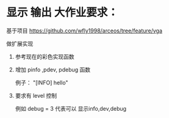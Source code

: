 # 显示 输出 大作业要求：
基于项目 https://github.com/wfly1998/arceos/tree/feature/vga

做扩展实现

1. 参考现在的彩色实现函数

2. 增加 pinfo ,pdev, pdebug 函数 

   例子： "[INFO] hello"

3. 要求有 level 控制

   例如 debug = 3 代表可以 显示info,dev,debug

